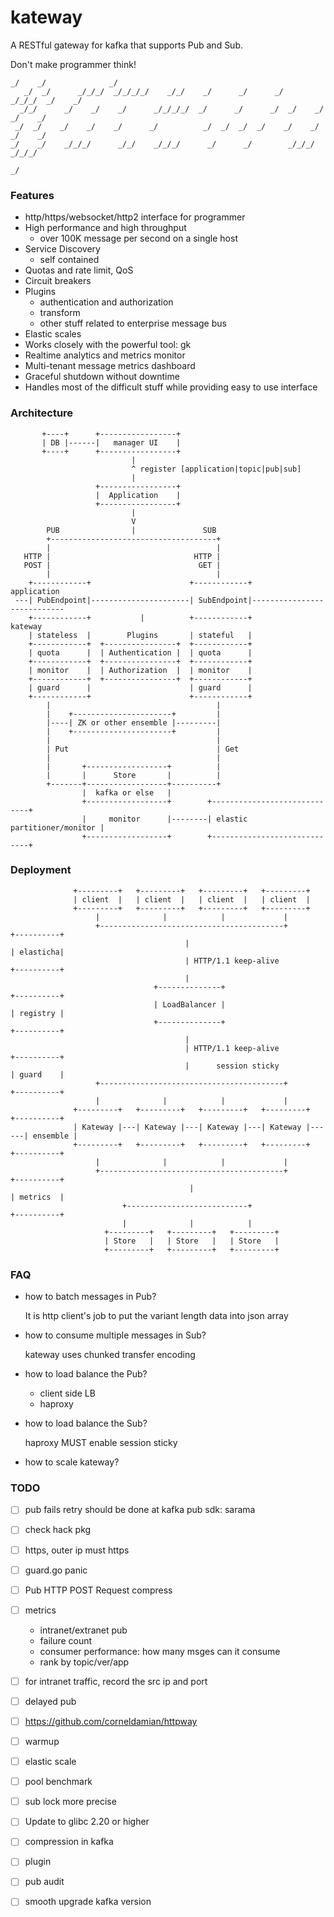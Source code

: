 # kateway

A RESTful gateway for kafka that supports Pub and Sub.

Don't make programmer think!

    _/    _/              _/
       _/  _/      _/_/_/  _/_/_/_/    _/_/    _/      _/      _/    _/_/_/  _/    _/
      _/_/      _/    _/    _/      _/_/_/_/  _/      _/      _/  _/    _/  _/    _/
     _/  _/    _/    _/    _/      _/          _/  _/  _/  _/    _/    _/  _/    _/
    _/    _/    _/_/_/      _/_/    _/_/_/      _/      _/        _/_/_/    _/_/_/
                                                                               _/

### Features

- http/https/websocket/http2 interface for programmer
- High performance and high throughput
  - over 100K message per second on a single host
- Service Discovery
  - self contained
- Quotas and rate limit, QoS
- Circuit breakers
- Plugins
  - authentication and authorization
  - transform
  - other stuff related to enterprise message bus
- Elastic scales
- Works closely with the powerful tool: gk
- Realtime analytics and metrics monitor
- Multi-tenant message metrics dashboard
- Graceful shutdown without downtime
- Handles most of the difficult stuff while providing easy to use interface

### Architecture

           +----+      +-----------------+          
           | DB |------|   manager UI    |
           +----+      +-----------------+                                                  
                               |                                                           
                               ^ register [application|topic|pub|sub]                       
                               |                                                          
                       +-----------------+                                                 
                       |  Application    |                                                
                       +-----------------+                                               
                               |                                                        
                               V                                                       
            PUB                |               SUB                                    
            +-------------------------------------+                                  
            |                                     |                                         
       HTTP |                                HTTP |                                        
       POST |                                 GET |                                       
            |                                     |                                      
        +------------+                      +------------+                 application 
     ---| PubEndpoint|----------------------| SubEndpoint|---------------------------- 
        +------------+           |          +------------+                     kateway
        | stateless  |        Plugins       | stateful   |                           
        +------------+  +----------------+  +------------+                          
        | quota      |  | Authentication |  | quota      |                         
        +------------+  +----------------+  +------------+                          
        | monitor    |  | Authorization  |  | monitor    |                         
        +------------+  +----------------+  +------------+                        
        | guard      |                      | guard      |                       
        +------------+                      +------------+                      
            |                                     |    
            |    +----------------------+         |  
            |----| ZK or other ensemble |---------| 
            |    +----------------------+         |
            |                                     |    
            | Put                                 | Get
            |                                     |                     
            |       +------------------+          |     
            |       |      Store       |          |    
            +-------+------------------+----------+   
                    |  kafka or else   |
                    +------------------+        +-----------------------------+
                    |     monitor      |--------| elastic partitioner/monitor |
                    +------------------+        +-----------------------------+


### Deployment

                  +---------+   +---------+   +---------+   +---------+      
                  | client  |   | client  |   | client  |   | client  |     
                  +---------+   +---------+   +---------+   +---------+    
                       |              |            |             |
                       +-----------------------------------------+           +----------+
                                           |                                 | elasticha|
                                           | HTTP/1.1 keep-alive             +----------+
                                           |     
                                    +--------------+                         +----------+
                                    | LoadBalancer |                         | registry |
                                    +--------------+                         +----------+
                                           |
                                           | HTTP/1.1 keep-alive             +----------+
                                           |      session sticky             | guard    |
                       +-----------------------------------------+           +----------+
                       |              |            |             |      
                  +---------+   +---------+   +---------+   +---------+      +----------+
                  | Kateway |---| Kateway |---| Kateway |---| Kateway |------| ensemble |
                  +---------+   +---------+   +---------+   +---------+      +----------+
                       |              |            |             |
                       +-----------------------------------------+           +----------+
                                            |                                | metrics  |
                             +---------------------------+                   +----------+
                             |              |            |             
                         +---------+   +---------+   +---------+   
                         | Store   |   | Store   |   | Store   |
                         +---------+   +---------+   +---------+   

### FAQ

- how to batch messages in Pub?

  It is http client's job to put the variant length data into json array

- how to consume multiple messages in Sub?

  kateway uses chunked transfer encoding

- how to load balance the Pub?

  - client side LB
  - haproxy

- how to load balance the Sub?

  haproxy MUST enable session sticky

- how to scale kateway?

### TODO

- [ ] pub fails retry should be done at kafka pub sdk: sarama
- [ ] check hack pkg
- [ ] https, outer ip must https
- [ ] guard.go panic
- [ ] Pub HTTP POST Request compress
- [ ] metrics
  - intranet/extranet pub
  - failure count
  - consumer performance: how many msges can it consume
  - rank by topic/ver/app
- [ ] for intranet traffic, record the src ip and port
- [ ] delayed pub
- [ ] https://github.com/corneldamian/httpway
- [ ] warmup
- [ ] elastic scale
- [ ] pool benchmark
- [ ] sub lock more precise 
- [ ] Update to glibc 2.20 or higher
- [ ] compression in kafka
- [ ] plugin
- [ ] pub audit
- [ ] smooth upgrade kafka version

